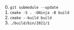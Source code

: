 0. `git submodule --update`
1. `cmake -S . -GNinja -B build`
3. `cmake --build build`
4. `./build/bin/2021/1`
